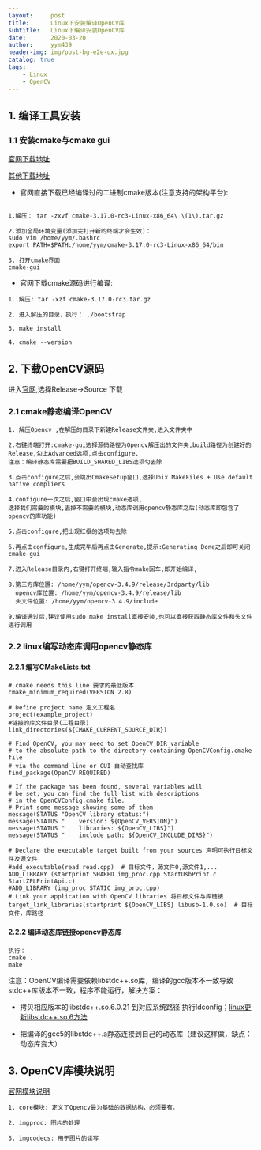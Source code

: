 ```yaml
---
layout:     post
title:      Linux下安装编译OpenCV库
subtitle:   Linux下编译安装OpenCV库
date:       2020-03-20
author:     yym439
header-img: img/post-bg-e2e-ux.jpg
catalog: true
tags:
    - Linux 
    - OpenCV
---
```


## 1. 编译工具安装

### 1.1 安装cmake与cmake gui

[官网下载地址](https://cmake.org/download/)

[其他下载地址](https://cmake.org/files/v3.17/)

- 官网直接下载已经编译过的二进制cmake版本(注意支持的架构平台):
```

1.解压： tar -zxvf cmake-3.17.0-rc3-Linux-x86_64\ \(1\).tar.gz

2.添加全局环境变量(添加完打开新的终端才会生效)：
sudo vim /home/yym/.bashrc
export PATH=$PATH:/home/yym/cmake-3.17.0-rc3-Linux-x86_64/bin

3. 打开cmake界面
cmake­-gui

```

- 官网下载cmake源码进行编译:

```
1. 解压: tar -xzf cmake-3.17.0-rc3.tar.gz

2. 进入解压的目录，执行： ./bootstrap

3. make install

4. cmake --version
```


## 2. 下载OpenCV源码

进入[官网](https://opencv.org/),选择Release->Source 下载

### 2.1  cmake静态编译OpenCV

```
1. 解压Opencv ,在解压的目录下新建Release文件夹,进入文件夹中

2.右键终端打开:cmake-­gui选择源码路径为Opencv解压出的文件夹,build路径为创建好的Release,勾上Advanced选项,点击configure.
注意：编译静态库需要把BUILD_SHARED_LIBS选项勾去除

3.点击configure之后,会跳出CmakeSetup窗口,选择Unix MakeFiles + Use default native compliers

4.configure一次之后,窗口中会出现cmake选项,
选择我们需要的模块,去掉不需要的模块,动态库调用opencv静态库之后(动态库即包含了opencv的库功能)

5.点击configure,把出现红框的选项勾去除

6.再点击configure,生成完毕后再点击Generate,提示:Generating Done之后即可关闭cmake­-gui

7.进入Release目录内,右键打开终端,输入指令make回车,即开始编译,

8.第三方库位置: /home/yym/opencv-3.4.9/release/3rdparty/lib
  opencv库位置: /home/yym/opencv-3.4.9/release/lib
  头文件位置: /home/yym/opencv-3.4.9/include

9.编译通过后,建议使用sudo make install直接安装,也可以直接获取静态库文件和头文件进行调用

```

### 2.2 linux编写动态库调用opencv静态库

#### 2.2.1 编写CMakeLists.txt

```
# cmake needs this line 要求的最低版本
cmake_minimum_required(VERSION 2.8)

# Define project name 定义工程名
project(example_project)
#链接的库文件目录(工程目录)
link_directories(${CMAKE_CURRENT_SOURCE_DIR})

# Find OpenCV, you may need to set OpenCV_DIR variable
# to the absolute path to the directory containing OpenCVConfig.cmake file
# via the command line or GUI 自动查找库
find_package(OpenCV REQUIRED)

# If the package has been found, several variables will
# be set, you can find the full list with descriptions
# in the OpenCVConfig.cmake file.
# Print some message showing some of them
message(STATUS "OpenCV library status:")
message(STATUS "    version: ${OpenCV_VERSION}")
message(STATUS "    libraries: ${OpenCV_LIBS}")
message(STATUS "    include path: ${OpenCV_INCLUDE_DIRS}")

# Declare the executable target built from your sources 声明可执行目标文件及源文件
#add_executable(read read.cpp)	# 目标文件，源文件0,源文件1,...
ADD_LIBRARY (startprint SHARED img_proc.cpp StartUsbPrint.c StartZPLPrintApi.c)
#ADD_LIBRARY (img_proc STATIC img_proc.cpp)
# Link your application with OpenCV libraries 将目标文件与库链接
target_link_libraries(startprint ${OpenCV_LIBS} libusb-1.0.so)	# 目标文件，库路径

```
#### 2.2.2 编译动态库链接opencv静态库

```
执行：
cmake .
make
```

注意：OpenCV编译需要依赖libstdc++.so库，编译的gcc版本不一致导致stdc++库版本不一致，程序不能运行，解决方案：
- 拷贝相应版本的libstdc++.so.6.0.21 到对应系统路径 执行ldconfig；[linux更新libstdc++.so.6方法](https://www.jianshu.com/p/ef510e0def25) 

- 把编译的gcc5的libstdc++.a静态连接到自己的动态库（建议这样做，缺点：动态库变大）

## 3. OpenCV库模块说明

[官网模块说明](https://docs.opencv.org/3.4.9/)

```
1. core模块: 定义了Opencv最为基础的数据结构，必须要有。

2. imgproc: 图片的处理

3. imgcodecs: 用于图片的读写

```
